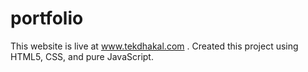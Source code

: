 # portfolio
This website is live at www.tekdhakal.com .
Created this project using HTML5, CSS, and pure JavaScript. 

